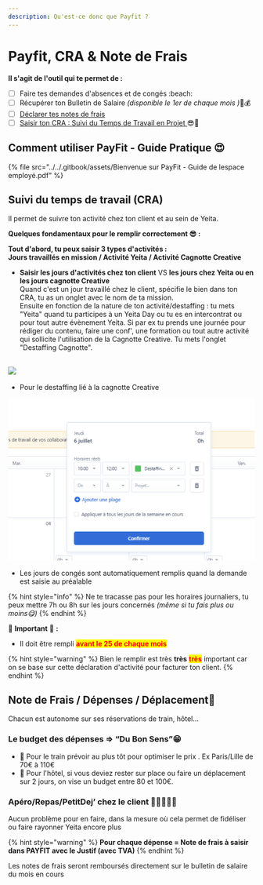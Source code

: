 ```yaml
---
description: Qu'est-ce donc que Payfit ?
---
```


# Payfit, CRA & Note de Frais

**Il s'agit de l'outil qui te permet de :**&#x20;

* [ ] Faire tes demandes d'absences et de congés :beach:
* [ ] Récupérer ton Bulletin de Salaire _(disponible le 1er de chaque mois )_🎉💰
* [ ] [Déclarer tes notes de frais ](payfit-cra-and-note-de-frais.md#note-de-frais-depense-deplacement)
* [ ] [Saisir ton CRA : Suivi du Temps de Travail en Projet ](payfit-cra-and-note-de-frais.md#suivi-du-temps-de-travail)😎🚀

## **Comment utiliser PayFit - Guide Pratique 😍**

{% file src="../../.gitbook/assets/Bienvenue sur PayFit - Guide de lespace employé.pdf" %}

## Suivi du temps de travail **(CRA)**

Il permet de suivre ton activité chez ton client et au sein de Yeita.&#x20;

**Quelques fondamentaux pour le remplir correctement  😎 :**&#x20;

**Tout d'abord, tu peux saisir 3 types d'activités :** \
&#x20;**Jours travaillés en mission / Activité Yeita / Activité Cagnotte Creative**

* **Saisir les jours d'activités chez ton client** VS **les jours chez Yeita ou en les jours cagnotte Creative**\
  Quand c'est un jour travaillé chez le client, spécifie le bien dans ton CRA, tu as un onglet avec le nom de ta mission. \
  Ensuite en fonction de la nature de ton activité/destaffing : tu mets "Yeita" quand tu participes à un Yeita Day ou tu es en intercontrat ou pour tout autre évènement Yeita. Si par ex tu prends une journée pour rédiger du contenu, faire une conf', une formation ou tout autre activité qui sollicite l'utilisation de la Cagnotte Creative. Tu mets l'onglet "Destaffing Cagnotte".

\
![](<../../.gitbook/assets/Capture d’écran 2022-11-28 à 11.26.58.png>)

* Pour le destaffing lié à la cagnotte Creative &#x20;

![](../../.gitbook/assets/image.png)

* Les jours de congés sont automatiquement remplis quand la demande est saisie au préalable&#x20;

{% hint style="info" %}
Ne te tracasse pas pour les horaires journaliers, tu peux mettre 7h ou 8h sur les jours concernés _(même si tu fais plus ou moins😋)_&#x20;
{% endhint %}



🛑 **Important** 🛑  **:**&#x20;

* Il doit être rempli <mark style="color:red;">**avant le 25 de chaque mois**</mark>

{% hint style="warning" %}
Bien le remplir est très **très** <mark style="color:red;">**très**</mark> important car on se base sur cette déclaration d'activité pour facturer ton client.&#x20;
{% endhint %}

## Note de Frais / Dépenses / Déplacement🤑

Chacun est autonome sur ses réservations de train, hôtel…&#x20;

### Le budget des dépenses => “Du Bon Sens”😁&#x20;

* &#x20;🚄 Pour le train prévoir au plus tôt pour optimiser le prix . Ex Paris/Lille de 70€ à 110€&#x20;
* &#x20;🏢 Pour l'hôtel, si vous deviez rester sur place ou faire un déplacement sur 2 jours, on vise un budget entre 80 et 100€.

### Apéro/Repas/PetitDej’ chez le client 🥐🥨🧁🍾🍝

Aucun problème pour en faire, dans la mesure où cela permet de fidéliser ou faire rayonner Yeita encore plus

{% hint style="warning" %}
**Pour chaque dépense =  Note de frais à saisir dans PAYFIT avec le Justif (avec TVA)**
{% endhint %}

Les notes de frais seront remboursés directement sur le bulletin de salaire du mois en cours

